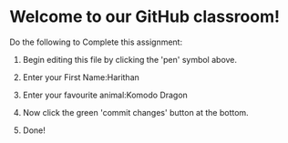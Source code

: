 # Welcome to our GitHub classroom!

Do the following to Complete this assignment:

1. Begin editing this file by clicking the 'pen' symbol above.

2. Enter your First Name:Harithan

3. Enter your favourite animal:Komodo Dragon

4. Now click the green 'commit changes' button at the bottom.

5. Done!
